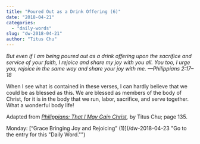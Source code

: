 ```yaml
---
title: "Poured Out as a Drink Offering (6)"
date: "2018-04-21"
categories: 
  - "daily-words"
slug: "dw-2018-04-21"
author: "Titus Chu"
---
```


_But even if I am being poured out as a drink offering upon the sacrifice and service of your faith, I rejoice and share my joy with you all. You too, I urge you, rejoice in the same way and share your joy with me._ _—Philippians 2:17–18_

When I see what is contained in these verses, I can hardly believe that we could be as blessed as this. We are blessed as members of the body of Christ, for it is in the body that we run, labor, sacrifice, and serve together. What a wonderful body life!

Adapted from _[Philippians: That I May Gain Christ](/book-philippians/ "Go to the listing for this book."),_ by Titus Chu; page 135.

Monday: [“Grace Bringing Joy and Rejoicing” (1)](/dw-2018-04-23 "Go to the entry for this "Daily Word."")
